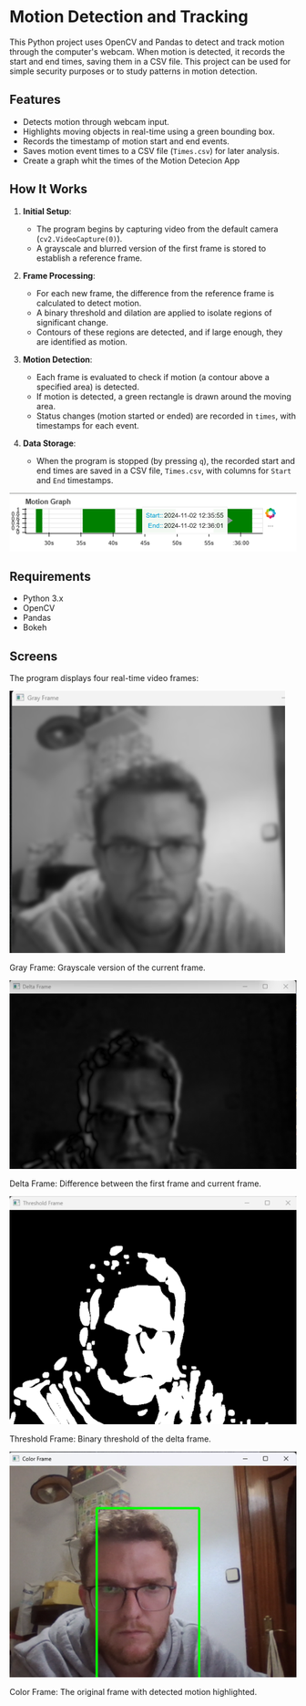 # Motion Detection and Tracking

This Python project uses OpenCV and Pandas to detect and track motion through the computer's webcam. When motion is detected, it records the start and end times, saving them in a CSV file. This project can be used for simple security purposes or to study patterns in motion detection.

## Features
- Detects motion through webcam input.
- Highlights moving objects in real-time using a green bounding box.
- Records the timestamp of motion start and end events.
- Saves motion event times to a CSV file (`Times.csv`) for later analysis.
- Create a graph whit the times of the Motion Detecion App

## How It Works
1. **Initial Setup**: 
   - The program begins by capturing video from the default camera (`cv2.VideoCapture(0)`).
   - A grayscale and blurred version of the first frame is stored to establish a reference frame.

2. **Frame Processing**:
   - For each new frame, the difference from the reference frame is calculated to detect motion.
   - A binary threshold and dilation are applied to isolate regions of significant change.
   - Contours of these regions are detected, and if large enough, they are identified as motion.

3. **Motion Detection**:
   - Each frame is evaluated to check if motion (a contour above a specified area) is detected.
   - If motion is detected, a green rectangle is drawn around the moving area.
   - Status changes (motion started or ended) are recorded in `times`, with timestamps for each event.

4. **Data Storage**:
   - When the program is stopped (by pressing `q`), the recorded start and end times are saved in a CSV file, `Times.csv`, with columns for `Start` and `End` timestamps.

![Motion Graph](Screenshots/Motion_Graph.png)
## Requirements
- Python 3.x
- OpenCV
- Pandas
- Bokeh

## Screens
The program displays four real-time video frames:

   ![Gray Frame](Screenshots/Gray_frame.png)
   
   Gray Frame: Grayscale version of the current frame.

  
   ![Delta Frame](Screenshots/Delta_Frame.png)
   
   Delta Frame: Difference between the first frame and current frame.

  
  ![Threshold Frame](Screenshots/threshold_frame.png)
  
  Threshold Frame: Binary threshold of the delta frame.

  
  ![Color Frame](Screenshots/Color_Frame.png)
  
  Color Frame: The original frame with detected motion highlighted.
  
